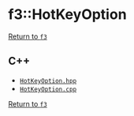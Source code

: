 # f3::HotKeyOption

[Return to `f3`](/docs/f3.md)

## C++

- [`HotKeyOption.hpp`](/c++/include/HotKeyOption.hpp)
- [`HotKeyOption.cpp`](/c++/source/HotKeyOption.cpp)

[Return to `f3`](/docs/f3.md)